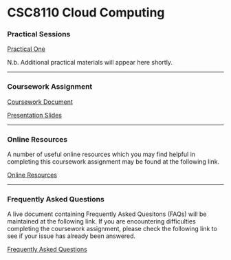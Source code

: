 CSC8110 Cloud Computing
=======

### Practical Sessions ###

[Practical One](PracticalOne.md)

N.b. Additional practical materials will appear here shortly.

---
### Coursework Assignment ###

[Coursework Document](CSC8110%20Coursework%20Assignment%202014-15.pdf)

[Presentation Slides](CSC8110%20Presentation%20Slides%202014-15.pdf)

---

### Online Resources ###

A number of useful online resources which you may find helpful in completing this coursework assignment may be found at the following link.

[Online Resources](OnlineResources.md)

---

### Frequently Asked Questions ###

A live document containing Frequently Asked Quesitons (FAQs) will be maintained at the following link. If you are encountering difficulties completing the coursework assignment, please check the following link to see if your issue has already been answered.

[Frequently Asked Questions](FrequentlyAskedQuestions.md)
